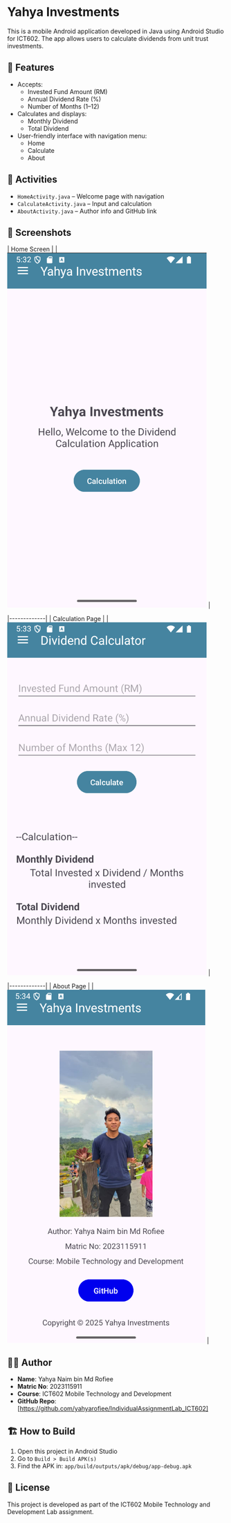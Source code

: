 # Yahya Investments

This is a mobile Android application developed in Java using Android Studio for ICT602. The app allows users to calculate dividends from unit trust investments.

## 📱 Features

- Accepts:
  - Invested Fund Amount (RM)
  - Annual Dividend Rate (%)
  - Number of Months (1–12)
- Calculates and displays:
  - Monthly Dividend
  - Total Dividend
- User-friendly interface with navigation menu:
  - Home
  - Calculate
  - About

## 📂 Activities

- `HomeActivity.java` – Welcome page with navigation
- `CalculateActivity.java` – Input and calculation
- `AboutActivity.java` – Author info and GitHub link

## 📸 Screenshots

| Home Screen | 
| ![Home](screenshots/home.png) |

|-------------|
| Calculation Page | 
| ![Calculate](screenshots/calculate.png) |

|-------------|
| About Page |
|![About](screenshots/about.png) |


## 🧑‍💻 Author

- **Name**: Yahya Naim bin Md Rofiee  
- **Matric No**: 2023115911  
- **Course**: ICT602 Mobile Technology and Development  
- **GitHub Repo**: [https://github.com/yahyarofiee/IndividualAssignmentLab_ICT602]

## 🏗 How to Build

1. Open this project in Android Studio
2. Go to `Build > Build APK(s)`
3. Find the APK in: `app/build/outputs/apk/debug/app-debug.apk`


## 📄 License

This project is developed as part of the ICT602 Mobile Technology and Development Lab assignment.

